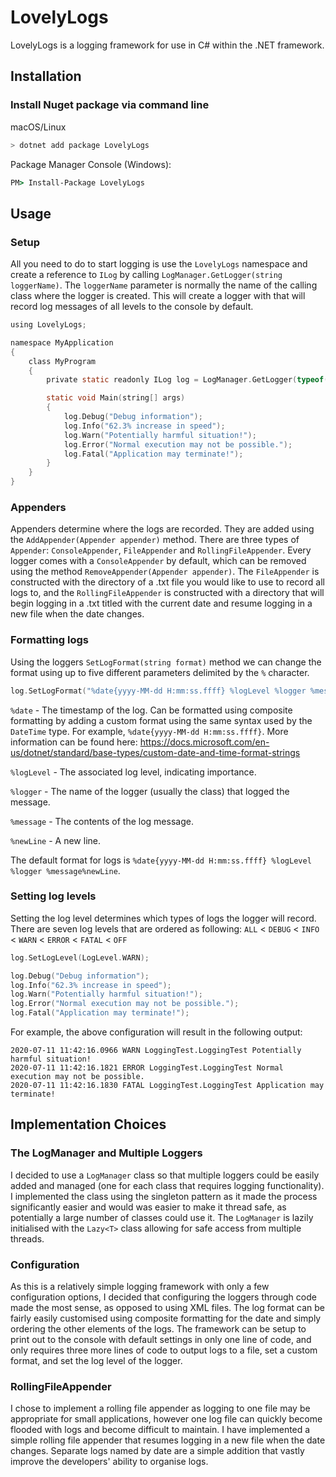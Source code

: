 # LovelyLogs

LovelyLogs is a logging framework for use in C# within the .NET framework.

## Installation

### Install Nuget package via command line

macOS/Linux

```bash
> dotnet add package LovelyLogs
```

Package Manager Console (Windows):

```cmd
PM> Install-Package LovelyLogs
```

## Usage

### Setup

All you need to do to start logging is use the `LovelyLogs` namespace and create a reference to `ILog` by calling `LogManager.GetLogger(string loggerName)`. The `loggerName` parameter is normally the name of the calling class where the logger is created. This will create a logger with that will record log messages of all levels to the console by default.
```c
using LovelyLogs;

namespace MyApplication
{
    class MyProgram
    {
        private static readonly ILog log = LogManager.GetLogger(typeof(LoggingTest).ToString());

        static void Main(string[] args)
        {
            log.Debug("Debug information");
            log.Info("62.3% increase in speed");
            log.Warn("Potentially harmful situation!");
            log.Error("Normal execution may not be possible.");
            log.Fatal("Application may terminate!");
        }
    }
}
```

### Appenders

Appenders determine where the logs are recorded. They are added using the `AddAppender(Appender appender)` method. There are three types of `Appender`: `ConsoleAppender`, `FileAppender` and `RollingFileAppender`. Every logger comes with a `ConsoleAppender` by default, which can be removed using the method `RemoveAppender(Appender appender)`. The `FileAppender` is constructed with the directory of a .txt file you would like to use to record all logs to, and the `RollingFileAppender` is constructed with a directory that will begin logging in a .txt titled with the current date and resume logging in a new file when the date changes.

### Formatting logs

Using the loggers `SetLogFormat(string format)` method we can change the format using up to five different parameters delimited by the `%` character.

```c
log.SetLogFormat("%date{yyyy-MM-dd H:mm:ss.ffff} %logLevel %logger %message%newLine");
```

`%date` - The timestamp of the log. Can be formatted using composite formatting by adding a custom format using the same syntax used by the `DateTime` type. For example, `%date{yyyy-MM-dd H:mm:ss.ffff}`. More information can be found here: https://docs.microsoft.com/en-us/dotnet/standard/base-types/custom-date-and-time-format-strings

`%logLevel` - The associated log level, indicating importance.

`%logger` - The name of the logger (usually the class) that logged the message.

`%message` - The contents of the log message.

`%newLine` - A new line.

The default format for logs is `%date{yyyy-MM-dd H:mm:ss.ffff} %logLevel %logger %message%newLine`.

### Setting log levels

Setting the log level determines which types of logs the logger will record. There are seven log levels that are ordered as following:
`ALL` < `DEBUG` < `INFO` < `WARN` < `ERROR` < `FATAL` < `OFF` 

```c
log.SetLogLevel(LogLevel.WARN);

log.Debug("Debug information");
log.Info("62.3% increase in speed");
log.Warn("Potentially harmful situation!");
log.Error("Normal execution may not be possible.");
log.Fatal("Application may terminate!");
```

For example, the above configuration will result in the following output:
```
2020-07-11 11:42:16.0966 WARN LoggingTest.LoggingTest Potentially harmful situation!
2020-07-11 11:42:16.1821 ERROR LoggingTest.LoggingTest Normal execution may not be possible. 
2020-07-11 11:42:16.1830 FATAL LoggingTest.LoggingTest Application may terminate!
```


## Implementation Choices

### The LogManager and Multiple Loggers
I decided to use a `LogManager` class so that multiple loggers could be easily added and managed (one for each class that requires logging functionality). I implemented the class using the singleton pattern as it made the process significantly easier and would was easier to make it thread safe, as potentially a large number of classes could use it. The `LogManager` is lazily initialised with the `Lazy<T>` class allowing for safe access from multiple threads.


### Configuration

As this is a relatively simple logging framework with only a few configuration options, I decided that configuring the loggers through code made the most sense, as opposed to using XML files. The log format can be fairly easily customised using composite formatting for the date and simply ordering the other elements of the logs. The framework can be setup to print out to the console with default settings in only one line of code, and only requires three more lines of code to output logs to a file, set a custom format, and set the log level of the logger.

### RollingFileAppender

I chose to implement a rolling file appender as logging to one file may be appropriate for small applications, however one log file can quickly become flooded with logs and become difficult to maintain. I have implemented a simple rolling file appender that resumes logging in a new file when the date changes. Separate logs named by date are a simple addition that vastly improve the developers' ability to organise logs.


